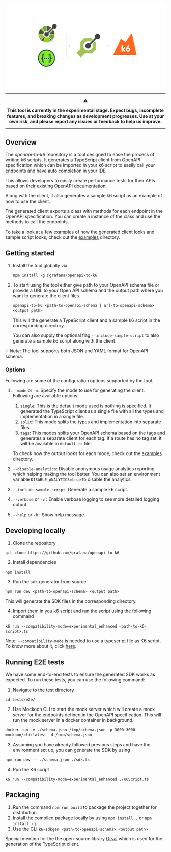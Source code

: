 <div align="center">

  <img
    src="./images/openapi-to-k6.png"
    width="600"
    style="pointer-events: none;" />
  <br />
  <hr/>
  <p align="center">⚠️</p>
<b>This tool is currently in the experimental stage. Expect bugs, incomplete features, and breaking changes as development progresses. Use at your own risk, and please report any issues or feedback to help us improve.</b>
<hr/>
</div>

## Overview

The _openapi-to-k6_ repository is a tool designed to ease the process of writing k6 scripts.
It generates a TypeScript client from OpenAPI specification which can be imported in your k6 script to
easily call your endpoints and have auto completion in your IDE.

This allows developers to easily create performance tests for their APIs based on their existing
OpenAPI documentation.

Along with the client, it also generates a sample k6 script as an example of how to use the client.

The generated client exports a class with methods for each endpoint in the OpenAPI specification. You can create
a instance of the class and use the methods to call the endpoints.

To take a look at a few examples of how the generated client looks and sample script looks, check out the [examples](./examples) directory.


## Getting started

1. Install the tool globally via

    ```shell
    npm install -g @grafana/openapi-to-k6
    ```

2. To start using the tool either give path to your OpenAPI schema file or provide a URL to your Open
   API schema and the output path where you want to generate the client files.

    ```shell
    openapi-to-k6 <path-to-openapi-schema | url-to-openapi-schema> <output path>
    ```

    This will the generate a TypeScript client and a sample k6 script in the corresponding directory.

    You can also supply the optional flag `--include-sample-script` to also generate a sample k6 script
    along with the client.

💡 _Note_: The tool supports both JSON and YAML format for OpenAPI schema.

### Options

Following are some of the configuration options supported by the tool.

1. `--mode` or `-m`: Specify the mode to use for generating the client. Following are available options:
   1. `single`: This is the default mode used is nothing is specified. It generated the TypeScript client as a single file with all the types and implementation in a single file.
   2. `split`: This mode splits the types and implementation into separate files.
   3. `tags`: This modes splits your OpenAPI schema based on the tags and generates a separate client for each tag. If a route has no tag set, it will be available in `default.ts` file.

   To check how the output looks for each mode, check out the [examples](./examples) directory.
2. `--disable-analytics`: Disable anonymous usage analytics reporting which helping making the tool better. You can also set an environment variable `DISABLE_ANALYTICS=true` to disable the analytics.
3. `--include-sample-script`: Generate a sample k6 script.
4. `--verbose` or `-v` : Enable verbose logging to see more detailed logging output.
5. `--help` or `-h` : Show help message.

## Developing locally

1. Clone the repository

```shell
git clone https://github.com/grafana/openapi-to-k6
```

2. Install dependencies

```shell
npm install
```

3. Run the sdk generator from source

```shell
npm run dev <path-to-openapi-schema> <output path>
```

This will generate the SDK files in the corresponding directory.

4. Import them in you k6 script and run the script using the following command

```shell
k6 run --compatibility-mode=experimental_enhanced <path-to-k6-script>.ts
```

Note: `--compatibility-mode` is needed to use a typescript file as K6 script. To know more about it, click [here](https://grafana.com/docs/k6/latest/using-k6/javascript-typescript-compatibility-mode/).

## Running E2E tests

We have some end-to-end tests to ensure the generated SDK works as expected. To run these tests, you can use the following command:

1. Navigate to the test directory

```shell
cd tests/e2e/
```

2. Use Mockoon CLI to start the mock server which will create a mock server for the endpoints defined in the OpenAPI specification.
This will run the mock server in a docker container in background.

```shell
docker run -v ./schema.json:/tmp/schema.json -p 3000:3000 mockoon/cli:latest -d /tmp/schema.json
```

3. Assuming you have already followed previous steps and have the environment set up, you can generate the SDK by using

```shell
npm run dev -- ./schema.json ./sdk.ts
```

4. Run the K6 script

```shell
k6 run --compatibility-mode=experimental_enhanced ./K6Script.ts
```

## Packaging

1. Run the command `npm run build` to package the project together for distribution.
2. Install the compiled package locally by using `npm install .` or `npm install -g .`.
3. Use the CLI `k6-sdkgen <path-to-openapi-schema> <output path>`

Special mention for the the open-source library [Orval](https://orval.dev/) which is used for the generation of the TypeScript client.
